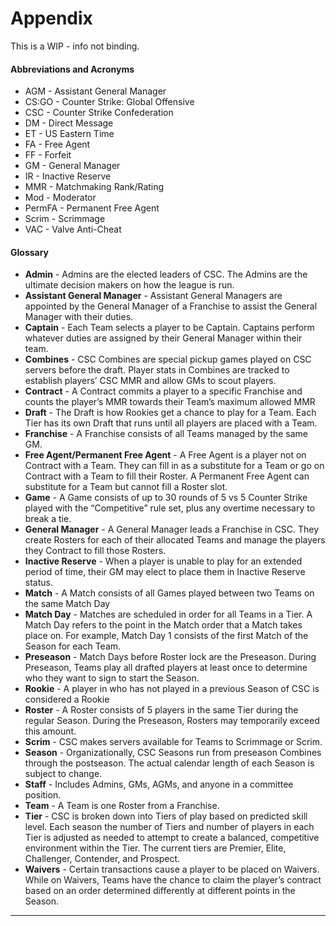 # Appendix

This is a WIP - info not binding.
&emsp;

#### Abbreviations and Acronyms

- AGM - Assistant General Manager
- CS:GO - Counter Strike: Global Offensive
- CSC - Counter Strike Confederation
- DM - Direct Message
- ET - US Eastern Time
- FA - Free Agent
- FF - Forfeit
- GM - General Manager
- IR - Inactive Reserve
- MMR - Matchmaking Rank/Rating
- Mod - Moderator
- PermFA - Permanent Free Agent
- Scrim - Scrimmage
- VAC - Valve Anti-Cheat

#### Glossary

- **Admin** - Admins are the elected leaders of CSC. The Admins are the ultimate decision makers on how the league is run. 
- **Assistant General Manager** - Assistant General Managers are appointed by the General Manager of a Franchise to assist the General Manager with their duties.
- **Captain** - Each Team selects a player to be Captain. Captains perform whatever duties are assigned by their General Manager within their team.
- **Combines** - CSC Combines are special pickup games played on CSC servers before the draft. Player stats in Combines are tracked to establish players’ CSC MMR and allow GMs to scout players.
- **Contract** - A Contract commits a player to a specific Franchise and counts the player’s MMR towards their Team’s maximum allowed MMR
- **Draft** - The Draft is how Rookies get a chance to play for a Team. Each Tier has its own Draft that runs until all players are placed with a Team.
- **Franchise** - A Franchise consists of all Teams managed by the same GM.
- **Free Agent/Permanent Free Agent** - A Free Agent is a player not on Contract with a Team. They can fill in as a substitute for a Team or go on Contract with a Team to fill their Roster. A Permanent Free Agent can substitute for a Team but cannot fill a Roster slot.
- **Game** - A Game consists of up to 30 rounds of 5 vs 5 Counter Strike played with the “Competitive” rule set, plus any overtime necessary to break a tie.
- **General Manager** - A General Manager leads a Franchise in CSC. They create Rosters for each of their allocated Teams and manage the players they Contract to fill those Rosters.
- **Inactive Reserve** - When a player is unable to play for an extended period of time, their GM may elect to place them in Inactive Reserve status. 
- **Match** - A Match consists of all Games played between two Teams on the same Match Day
- **Match Day** - Matches are scheduled in order for all Teams in a Tier. A Match Day refers to the point in the Match order that a Match takes place on. For example, Match Day 1 consists of the first Match of the Season for each Team.
- **Preseason** - Match Days before Roster lock are the Preseason. During Preseason, Teams play all drafted players at least once to determine who they want to sign to start the Season.
- **Rookie** - A player in who has not played in a previous Season of CSC is considered a Rookie
- **Roster** - A Roster consists of 5 players in the same Tier during the regular Season. During the Preseason, Rosters may temporarily exceed this amount.
- **Scrim** - CSC makes servers available for Teams to Scrimmage or Scrim.
- **Season** - Organizationally, CSC Seasons run from preseason Combines through the postseason. The actual calendar length of each Season is subject to change.
- **Staff** - Includes Admins, GMs, AGMs, and anyone in a committee position.
- **Team** - A Team is one Roster from a Franchise.
- **Tier** - CSC is broken down into Tiers of play based on predicted skill level. Each season the number of Tiers and number of players in each Tier is adjusted as needed to attempt to create a balanced, competitive environment within the Tier. The current tiers are Premier, Elite, Challenger, Contender, and Prospect.
- **Waivers** - Certain transactions cause a player to be placed on Waivers. While on Waivers, Teams have the chance to claim the player’s contract based on an order determined differently at different points in the Season.

---
